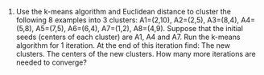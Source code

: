 1. Use the k-means algorithm and Euclidean distance to cluster the following 8 examples into 3 clusters: A1=(2,10), A2=(2,5), A3=(8,4), A4=(5,8), A5=(7,5), A6=(6,4), A7=(1,2), A8=(4,9). Suppose that the initial seeds (centers of each cluster) are A1, A4 and A7. Run the k-means algorithm for 1 iteration. At the end of this iteration find: The new clusters.  The centers of the new clusters.  How many more iterations are needed to converge?